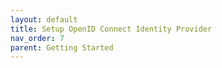 ```yaml
---
layout: default
title: Setup OpenID Connect Identity Provider
nav_order: 7
parent: Getting Started
---
```


